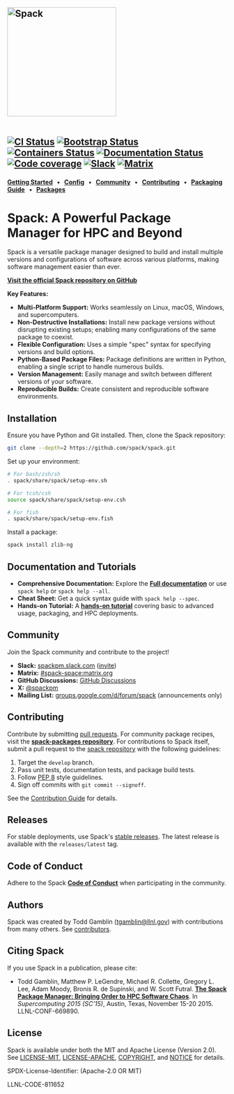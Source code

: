 <div align="left">

<h2>
<picture>
  <source media="(prefers-color-scheme: dark)" srcset="https://raw.githubusercontent.com/spack/spack/refs/heads/develop/share/spack/logo/spack-logo-white-text.svg" width="250">
  <source media="(prefers-color-scheme: light)" srcset="https://raw.githubusercontent.com/spack/spack/refs/heads/develop/share/spack/logo/spack-logo-text.svg" width="250">
  <img alt="Spack" src="https://raw.githubusercontent.com/spack/spack/refs/heads/develop/share/spack/logo/spack-logo-text.svg" width="250">
</picture>

<br>
<br clear="all">

<a href="https://github.com/spack/spack/actions/workflows/ci.yml"><img src="https://github.com/spack/spack/workflows/ci/badge.svg" alt="CI Status"></a>
<a href="https://github.com/spack/spack/actions/workflows/bootstrapping.yml"><img src="https://github.com/spack/spack/actions/workflows/bootstrap.yml/badge.svg" alt="Bootstrap Status"></a>
<a href="https://github.com/spack/spack/actions/workflows/build-containers.yml"><img src="https://github.com/spack/spack/actions/workflows/build-containers.yml/badge.svg" alt="Containers Status"></a>
<a href="https://spack.readthedocs.io"><img src="https://readthedocs.org/projects/spack/badge/?version=latest" alt="Documentation Status"></a>
<a href="https://codecov.io/gh/spack/spack"><img src="https://codecov.io/gh/spack/spack/branch/develop/graph/badge.svg" alt="Code coverage"/></a>
<a href="https://slack.spack.io"><img src="https://slack.spack.io/badge.svg" alt="Slack"/></a>
<a href="https://matrix.to/#/#spack-space:matrix.org"><img src="https://img.shields.io/matrix/spack-space%3Amatrix.org?label=matrix" alt="Matrix"/></a>

</h2>

**[Getting Started] &nbsp; • &nbsp; [Config] &nbsp; • &nbsp; [Community] &nbsp; • &nbsp; [Contributing] &nbsp; • &nbsp; [Packaging Guide] &nbsp; • &nbsp; [Packages]**

[Getting Started]: https://spack.readthedocs.io/en/latest/getting_started.html
[Config]: https://spack.readthedocs.io/en/latest/configuration.html
[Community]: #community
[Contributing]: https://spack.readthedocs.io/en/latest/contribution_guide.html
[Packaging Guide]: https://spack.readthedocs.io/en/latest/packaging_guide_creation.html
[Packages]: https://github.com/spack/spack-packages

</div>

# Spack: A Powerful Package Manager for HPC and Beyond

Spack is a versatile package manager designed to build and install multiple versions and configurations of software across various platforms, making software management easier than ever.

**[Visit the official Spack repository on GitHub](https://github.com/spack/spack)**

**Key Features:**

*   **Multi-Platform Support:** Works seamlessly on Linux, macOS, Windows, and supercomputers.
*   **Non-Destructive Installations:** Install new package versions without disrupting existing setups; enabling many configurations of the same package to coexist.
*   **Flexible Configuration:** Uses a simple "spec" syntax for specifying versions and build options.
*   **Python-Based Package Files:** Package definitions are written in Python, enabling a single script to handle numerous builds.
*   **Version Management:** Easily manage and switch between different versions of your software.
*   **Reproducible Builds:** Create consistent and reproducible software environments.

## Installation

Ensure you have Python and Git installed. Then, clone the Spack repository:

```bash
git clone --depth=2 https://github.com/spack/spack.git
```

Set up your environment:

```bash
# For bash/zsh/sh
. spack/share/spack/setup-env.sh

# For tcsh/csh
source spack/share/spack/setup-env.csh

# For fish
. spack/share/spack/setup-env.fish
```

Install a package:

```bash
spack install zlib-ng
```

## Documentation and Tutorials

*   **Comprehensive Documentation:**  Explore the [**Full documentation**](https://spack.readthedocs.io/) or use `spack help` or `spack help --all`.
*   **Cheat Sheet:** Get a quick syntax guide with `spack help --spec`.
*   **Hands-on Tutorial:**  A [**hands-on tutorial**](https://spack-tutorial.readthedocs.io/) covering basic to advanced usage, packaging, and HPC deployments.

## Community

Join the Spack community and contribute to the project!

*   **Slack:** [spackpm.slack.com](https://spackpm.slack.com) ([invite](https://slack.spack.io))
*   **Matrix:** [#spack-space:matrix.org](https://matrix.to/#/#spack-space:matrix.org)
*   **GitHub Discussions:** [GitHub Discussions](https://github.com/spack/spack/discussions)
*   **X:** [@spackpm](https://twitter.com/spackpm)
*   **Mailing List:** [groups.google.com/d/forum/spack](https://groups.google.com/d/forum/spack) (announcements only)

## Contributing

Contribute by submitting [pull requests](https://help.github.com/articles/using-pull-requests/). For community package recipes, visit the **[spack-packages repository][Packages]**. For contributions to Spack itself, submit a pull request to the [spack repository](https://github.com/spack/spack) with the following guidelines:

1.  Target the `develop` branch.
2.  Pass unit tests, documentation tests, and package build tests.
3.  Follow [PEP 8](https://www.python.org/dev/peps/pep-0008/) style guidelines.
4.  Sign off commits with `git commit --signoff`.

See the [Contribution Guide](https://spack.readthedocs.io/en/latest/contribution_guide.html) for details.

## Releases

For stable deployments, use Spack's [stable releases](https://github.com/spack/spack/releases). The latest release is available with the `releases/latest` tag.

## Code of Conduct

Adhere to the Spack [**Code of Conduct**](.github/CODE_OF_CONDUCT.md) when participating in the community.

## Authors

Spack was created by Todd Gamblin (tgamblin@llnl.gov) with contributions from many others.  See [contributors](https://github.com/spack/spack/graphs/contributors).

## Citing Spack

If you use Spack in a publication, please cite:

 * Todd Gamblin, Matthew P. LeGendre, Michael R. Collette, Gregory L. Lee,
   Adam Moody, Bronis R. de Supinski, and W. Scott Futral.
   [**The Spack Package Manager: Bringing Order to HPC Software Chaos**](https://www.computer.org/csdl/proceedings/sc/2015/3723/00/2807623.pdf).
   In *Supercomputing 2015 (SC’15)*, Austin, Texas, November 15-20 2015. LLNL-CONF-669890.

## License

Spack is available under both the MIT and Apache License (Version 2.0). See [LICENSE-MIT](https://github.com/spack/spack/blob/develop/LICENSE-MIT), [LICENSE-APACHE](https://github.com/spack/spack/blob/develop/LICENSE-APACHE), [COPYRIGHT](https://github.com/spack/spack/blob/develop/COPYRIGHT), and [NOTICE](https://github.com/spack/spack/blob/develop/NOTICE) for details.

SPDX-License-Identifier: (Apache-2.0 OR MIT)

LLNL-CODE-811652